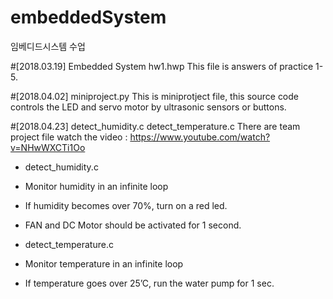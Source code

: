 # embeddedSystem
임베디드시스템 수업

#[2018.03.19] Embedded System hw1.hwp
This file is answers of practice 1-5.

#[2018.04.02] miniproject.py
This is miniprotject file, this source code controls the LED and servo motor by ultrasonic sensors or buttons.

#[2018.04.23] detect_humidity.c	detect_temperature.c
There are team project file
watch the video : https://www.youtube.com/watch?v=NHwWXCTi1Oo
 
 - detect_humidity.c
  - Monitor humidity in an infinite loop
  - If humidity becomes over 70%, turn on a red led.
  - FAN and DC Motor should be activated for 1 second.

 - detect_temperature.c
  - Monitor temperature in an infinite loop
  - If temperature goes over 25’C, run the water pump for 1 sec.
  
